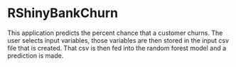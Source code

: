 # RShinyBankChurn
This application predicts the percent chance that a customer churns.  The user selects input variables, those variables are then stored in the input csv file that is created.  That csv is then fed into the random forest model and a prediction is made.  

